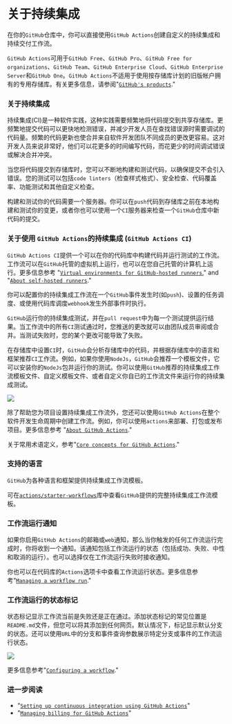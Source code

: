 # 关于持续集成

在你的`GitHub`仓库中，你可以直接使用`GitHub Actions`创建自定义的持续集成和持续交付工作流。

`GitHub Actions`可用于`GitHub Free`、`GitHub Pro`、`GitHub Free for organizations`、`GitHub Team`、`GitHub Enterprise Cloud`、`GitHub Enterprise Server`和`GitHub One`。`GitHub Actions`不适用于使用按存储库计划的旧版帐户拥有的专用存储库。有关更多信息，请参阅"[`GitHub's products`](https://docs.github.com/articles/github-s-products)."

### 关于持续集成

持续集成(CI)是一种软件实践，这种实践需要频繁地将代码提交到共享存储库。更频繁地提交代码可以更快地检测错误，并减少开发人员在查找错误源时需要调试的代码量。频繁的代码更新也使合并来自软件开发团队不同成员的更改更容易。这对开发人员来说非常好，他们可以花更多的时间编写代码，而花更少的时间调试错误或解决合并冲突。

当您将代码提交到存储库时，您可以不断地构建和测试代码，以确保提交不会引入错误。您的测试可以包括`code linters`（检查样式格式）、安全检查、代码覆盖率、功能测试和其他自定义检查。

构建和测试你的代码需要一个服务器。你可以在`push`代码到存储库之前在本地构建和测试你的变更，或者你也可以使用一个`CI`服务器来检查一个`GitHub`仓库中新代码的提交。

### 关于使用 `GitHub Actions`的持续集成 (`GitHub Actions CI`)

`GitHub Actions CI`提供一个可以在你的代码库中构建代码并运行测试的工作流。工作流可以在`GitHub`托管的虚拟机上运行，也可以在您自己托管的计算机上运行。更多信息参考 "[`Virtual environments for GitHub-hosted runners`](https://docs.github.com/en/free-pro-team@latest/actions/automating-your-workflow-with-github-actions/virtual-environments-for-github-hosted-runners)," and "[`About self-hosted runners`](https://docs.github.com/en/free-pro-team@latest/actions/automating-your-workflow-with-github-actions/about-self-hosted-runners)."

你可以配置你的持续集成工作流在一个`GitHub`事件发生时(如`push`)、设置的任务调度、或使用代码库调度`webhook`发生外部事件时执行。

`GitHub`运行你的持续集成测试，并在`pull request`中为每一个测试提供运行结果。当工作流中的所有`CI`测试通过时，您推送的更改就可以由团队成员审阅或合并。当测试失败时，您的某个更改可能导致了失败。

在存储库中设置`CI`时，`GitHub`会分析存储库中的代码，并根据存储库中的语言和框架推荐`CI`工作流。例如，如果你使用`NodeJs`，`GitHub`会推荐一个模板文件，它可以安装你的`NodeJs`包并运行你的测试。你可以使用`GitHub`推荐的持续集成工作流模板文件、自定义模板文件、或者自定义你自已的工作流文件来运行你的持续集成测试。



![](https://docs.github.com/assets/images/help/repository/ci-with-actions-template-picker.png)

除了帮助您为项目设置持续集成工作流外，您还可以使用`GitHub Actions`在整个软件开发生命周期中创建工作流。例如，你可以使用`actions`来部署、打包或发布项目。更多信息参考 "[`About GitHub Actions`](https://docs.github.com/en/free-pro-team@latest/articles/about-github-actions)."

关于常用术语定义，参考"[`Core concepts for GitHub Actions`](https://docs.github.com/en/free-pro-team@latest/github/automating-your-workflow-with-github-actions/core-concepts-for-github-actions)."

### 支持的语言

`GitHub`为各种语言和框架提供持续集成工作流模板。

可在[`actions/starter-workflows`](https://github.com/actions/starter-workflows/tree/main/ci)库中查看`GitHub`提供的完整持续集成工作流模板。

### 工作流运行通知

如果你启用`GitHub Actions`的邮箱或`web`通知，那么当你触发的任何工作流运行完成时，你将收到一个通知。该通知包括工作流运行的状态（包括成功、失败、中性和取消的运行）。也可以选择仅在工作流运行失败时接收通知。

你也可以在代码库的`Actions`选项卡中查看工作流运行状态。更多信息参考"[`Managing a workflow run`](https://docs.github.com/en/free-pro-team@latest/actions/automating-your-workflow-with-github-actions/managing-a-workflow-run)."

### 工作流运行的状态标记

状态标记显示工作流当前是失败还是正在通过。添加状态标记的常见位置是`README.md`文件，但您可以将其添加到任何网页。默认情况下，标记显示默认分支的状态。还可以使用`URL`中的分支和事件查询参数展示特定分支或事件的工作流运行状态。

![](https://docs.github.com/assets/images/help/repository/actions-workflow-status-badge.png)

更多信息参考"[`Configuring a workflow`](https://docs.github.com/en/free-pro-team@latest/articles/configuring-a-workflow)."

### 进一步阅读

- "[`Setting up continuous integration using GitHub Actions`](https://docs.github.com/en/free-pro-team@latest/articles/setting-up-continuous-integration-using-github-actions)"
- "[`Managing billing for GitHub Actions`](https://docs.github.com/en/free-pro-team@latest/github/setting-up-and-managing-billing-and-payments-on-github/managing-billing-for-github-actions)"